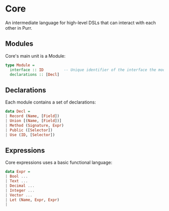 # Core

An intermediate language for high-level DSLs that can interact with each
other in Purr.


## Modules

Core's main unit is a Module:

```hs
type Module =
  interface :: ID         -- Unique identifier of the interface the module implements
  declarations :: [Decl]
```

## Declarations

Each module contains a set of declarations:

```hs
data Decl =
| Record (Name, [Field])
| Union [(Name, [Field])]
| Method (Signature, Expr)
| Public ([Selector])
| Use (ID, [Selector])
```

## Expressions

Core expressions uses a basic functional language:

```hs
data Expr =
| Bool ...
| Text ...
| Decimal ...
| Integer ...
| Vector ...
| Let (Name, Expr, Expr)
| 
```

